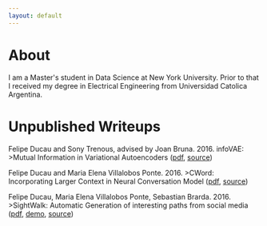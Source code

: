 ```yaml
---
layout: default
---
```


# [](#header-2)About
I am a Master's student in Data Science at New York University. Prior to that I received my degree in Electrical Engineering from Universidad Catolica Argentina. 

# [](#header-2)Unpublished Writeups

Felipe Ducau and Sony Trenous, advised by Joan Bruna. 2016. infoVAE: >Mutual Information in Variational Autoencoders ([pdf](https://github.com/fducau/infoVAE/blob/master/Mutual%20Information%20in%20Variational%20Autoencoders.pdf), [source](https://github.com/fducau/infoVAE))

Felipe Ducau and Maria Elena Villalobos Ponte. 2016. >CWord: Incorporating Larger Context in Neural Conversation Model ([pdf](https://github.com/fducau/nmt/blob/master/nmt/CWord_fnd212_mvp291.pdf), [source](https://github.com/fducau/nmt))

Felipe Ducau, Maria Elena Villalobos Ponte, Sebastian Brarda. 2016. >SightWalk: Automatic Generation of interesting paths from social media ([pdf](https://github.com/fducau/sightwalk/blob/master/SightWalk_Final_Report.pdf), [demo](http://www.youtube.com/watch?v=GAvCeND9iRI), [source](https://github.com/fducau/sightwalk))

